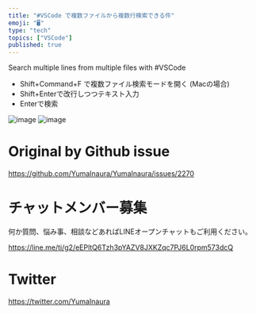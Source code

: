 ```yaml
---
title: "#VSCode で複数ファイルから複数行検索できる件"
emoji: "🖥"
type: "tech"
topics: ["VSCode"]
published: true
---
```


Search multiple lines from multiple files with #VSCode


- Shift+Command+F で複数ファイル検索モードを開く (Macの場合)
- Shift+Enterで改行しつつテキスト入力
- Enterで検索

![image](https://user-images.githubusercontent.com/13635059/62087406-91aa2500-b29c-11e9-8d7a-e98415bcea8d.png)
![image](https://user-images.githubusercontent.com/13635059/62087407-92db5200-b29c-11e9-9757-9375c3803def.png)



# Original by Github issue

https://github.com/YumaInaura/YumaInaura/issues/2270








<!-- Update From Qiita API -->

# チャットメンバー募集


何か質問、悩み事、相談などあればLINEオープンチャットもご利用ください。

https://line.me/ti/g2/eEPltQ6Tzh3pYAZV8JXKZqc7PJ6L0rpm573dcQ





# Twitter


https://twitter.com/YumaInaura


<!-- Update From Qiita API -->


